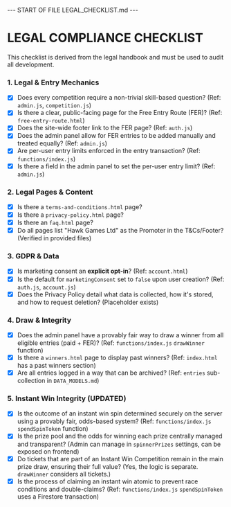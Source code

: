--- START OF FILE LEGAL_CHECKLIST.md ---
# LEGAL COMPLIANCE CHECKLIST

This checklist is derived from the legal handbook and must be used to audit all development.

### 1. Legal & Entry Mechanics
- [x] Does every competition require a non-trivial skill-based question? (Ref: `admin.js`, `competition.js`)
- [x] Is there a clear, public-facing page for the Free Entry Route (FER)? (Ref: `free-entry-route.html`)
- [x] Does the site-wide footer link to the FER page? (Ref: `auth.js`)
- [x] Does the admin panel allow for FER entries to be added manually and treated equally? (Ref: `admin.js`)
- [x] Are per-user entry limits enforced in the entry transaction? (Ref: `functions/index.js`)
- [x] Is there a field in the admin panel to set the per-user entry limit? (Ref: `admin.js`)

### 2. Legal Pages & Content
- [x] Is there a `terms-and-conditions.html` page?
- [x] Is there a `privacy-policy.html` page?
- [x] Is there an `faq.html` page?
- [x] Do all pages list "Hawk Games Ltd" as the Promoter in the T&Cs/Footer? (Verified in provided files)

### 3. GDPR & Data
- [x] Is marketing consent an **explicit opt-in**? (Ref: `account.html`)
- [x] Is the default for `marketingConsent` set to `false` upon user creation? (Ref: `auth.js`, `account.js`)
- [x] Does the Privacy Policy detail what data is collected, how it's stored, and how to request deletion? (Placeholder exists)

### 4. Draw & Integrity
- [x] Does the admin panel have a provably fair way to draw a winner from all eligible entries (paid + FER)? (Ref: `functions/index.js` `drawWinner` function)
- [x] Is there a `winners.html` page to display past winners? (Ref: `index.html` has a past winners section)
- [x] Are all entries logged in a way that can be archived? (Ref: `entries` sub-collection in `DATA_MODELS.md`)

 ### 5. Instant Win Integrity (UPDATED)
- [x] Is the outcome of an instant win spin determined securely on the server using a provably fair, odds-based system? (Ref: `functions/index.js` `spendSpinToken` function)
- [x] Is the prize pool and the odds for winning each prize centrally managed and transparent? (Admin can manage in `spinnerPrizes` settings, can be exposed on frontend)
- [x] Do tickets that are part of an Instant Win Competition remain in the main prize draw, ensuring their full value? (Yes, the logic is separate. `drawWinner` considers all tickets.)
- [x] Is the process of claiming an instant win atomic to prevent race conditions and double-claims? (Ref: `functions/index.js` `spendSpinToken` uses a Firestore transaction)
